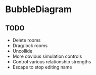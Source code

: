 # BubbleDiagram


## TODO

* Delete rooms
* Drag/lock rooms
* Uncollide
* More obvious simulation controls
* Control various relationship strengths
* Escape to stop editing name
